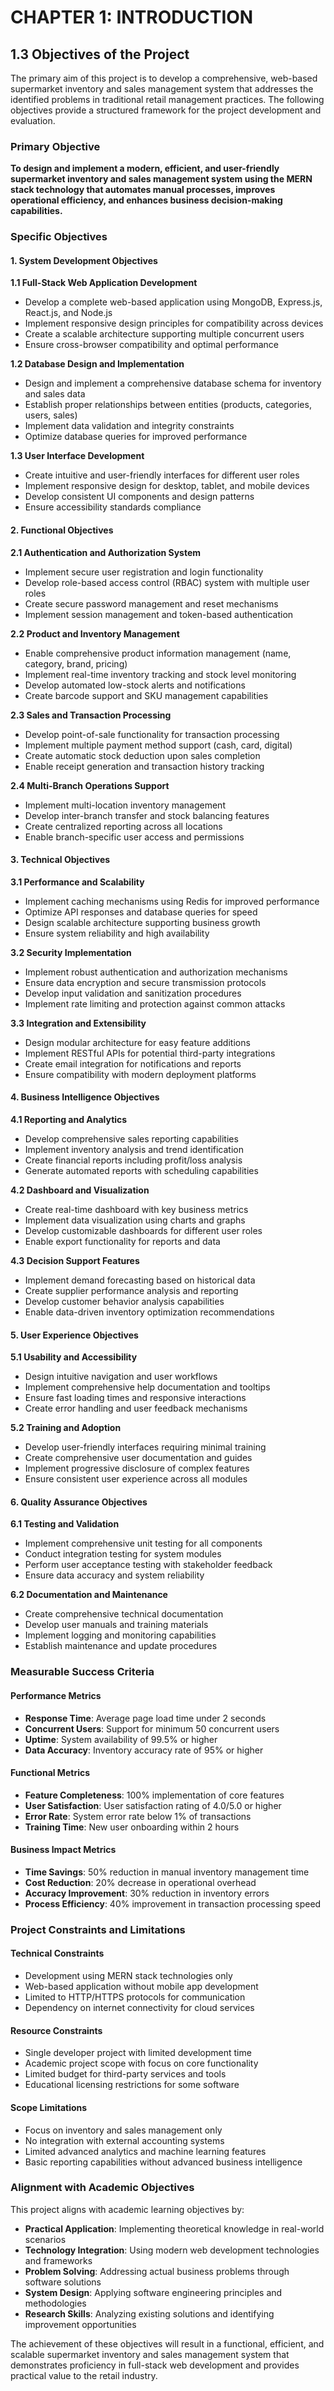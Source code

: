 # CHAPTER 1: INTRODUCTION

## 1.3 Objectives of the Project

The primary aim of this project is to develop a comprehensive, web-based supermarket inventory and sales management system that addresses the identified problems in traditional retail management practices. The following objectives provide a structured framework for the project development and evaluation.

### Primary Objective

**To design and implement a modern, efficient, and user-friendly supermarket inventory and sales management system using the MERN stack technology that automates manual processes, improves operational efficiency, and enhances business decision-making capabilities.**

### Specific Objectives

#### 1. System Development Objectives

**1.1 Full-Stack Web Application Development**
- Develop a complete web-based application using MongoDB, Express.js, React.js, and Node.js
- Implement responsive design principles for compatibility across devices
- Create a scalable architecture supporting multiple concurrent users
- Ensure cross-browser compatibility and optimal performance

**1.2 Database Design and Implementation**
- Design and implement a comprehensive database schema for inventory and sales data
- Establish proper relationships between entities (products, categories, users, sales)
- Implement data validation and integrity constraints
- Optimize database queries for improved performance

**1.3 User Interface Development**
- Create intuitive and user-friendly interfaces for different user roles
- Implement responsive design for desktop, tablet, and mobile devices
- Develop consistent UI components and design patterns
- Ensure accessibility standards compliance

#### 2. Functional Objectives

**2.1 Authentication and Authorization System**
- Implement secure user registration and login functionality
- Develop role-based access control (RBAC) system with multiple user roles
- Create secure password management and reset mechanisms
- Implement session management and token-based authentication

**2.2 Product and Inventory Management**
- Enable comprehensive product information management (name, category, brand, pricing)
- Implement real-time inventory tracking and stock level monitoring
- Develop automated low-stock alerts and notifications
- Create barcode support and SKU management capabilities

**2.3 Sales and Transaction Processing**
- Develop point-of-sale functionality for transaction processing
- Implement multiple payment method support (cash, card, digital)
- Create automatic stock deduction upon sales completion
- Enable receipt generation and transaction history tracking

**2.4 Multi-Branch Operations Support**
- Implement multi-location inventory management
- Develop inter-branch transfer and stock balancing features
- Create centralized reporting across all locations
- Enable branch-specific user access and permissions

#### 3. Technical Objectives

**3.1 Performance and Scalability**
- Implement caching mechanisms using Redis for improved performance
- Optimize API responses and database queries for speed
- Design scalable architecture supporting business growth
- Ensure system reliability and high availability

**3.2 Security Implementation**
- Implement robust authentication and authorization mechanisms
- Ensure data encryption and secure transmission protocols
- Develop input validation and sanitization procedures
- Implement rate limiting and protection against common attacks

**3.3 Integration and Extensibility**
- Design modular architecture for easy feature additions
- Implement RESTful APIs for potential third-party integrations
- Create email integration for notifications and reports
- Ensure compatibility with modern deployment platforms

#### 4. Business Intelligence Objectives

**4.1 Reporting and Analytics**
- Develop comprehensive sales reporting capabilities
- Implement inventory analysis and trend identification
- Create financial reports including profit/loss analysis
- Generate automated reports with scheduling capabilities

**4.2 Dashboard and Visualization**
- Create real-time dashboard with key business metrics
- Implement data visualization using charts and graphs
- Develop customizable dashboards for different user roles
- Enable export functionality for reports and data

**4.3 Decision Support Features**
- Implement demand forecasting based on historical data
- Create supplier performance analysis and reporting
- Develop customer behavior analysis capabilities
- Enable data-driven inventory optimization recommendations

#### 5. User Experience Objectives

**5.1 Usability and Accessibility**
- Design intuitive navigation and user workflows
- Implement comprehensive help documentation and tooltips
- Ensure fast loading times and responsive interactions
- Create error handling and user feedback mechanisms

**5.2 Training and Adoption**
- Develop user-friendly interfaces requiring minimal training
- Create comprehensive user documentation and guides
- Implement progressive disclosure of complex features
- Ensure consistent user experience across all modules

#### 6. Quality Assurance Objectives

**6.1 Testing and Validation**
- Implement comprehensive unit testing for all components
- Conduct integration testing for system modules
- Perform user acceptance testing with stakeholder feedback
- Ensure data accuracy and system reliability

**6.2 Documentation and Maintenance**
- Create comprehensive technical documentation
- Develop user manuals and training materials
- Implement logging and monitoring capabilities
- Establish maintenance and update procedures

### Measurable Success Criteria

#### Performance Metrics
- **Response Time**: Average page load time under 2 seconds
- **Concurrent Users**: Support for minimum 50 concurrent users
- **Uptime**: System availability of 99.5% or higher
- **Data Accuracy**: Inventory accuracy rate of 95% or higher

#### Functional Metrics
- **Feature Completeness**: 100% implementation of core features
- **User Satisfaction**: User satisfaction rating of 4.0/5.0 or higher
- **Error Rate**: System error rate below 1% of transactions
- **Training Time**: New user onboarding within 2 hours

#### Business Impact Metrics
- **Time Savings**: 50% reduction in manual inventory management time
- **Cost Reduction**: 20% decrease in operational overhead
- **Accuracy Improvement**: 30% reduction in inventory errors
- **Process Efficiency**: 40% improvement in transaction processing speed

### Project Constraints and Limitations

#### Technical Constraints
- Development using MERN stack technologies only
- Web-based application without mobile app development
- Limited to HTTP/HTTPS protocols for communication
- Dependency on internet connectivity for cloud services

#### Resource Constraints
- Single developer project with limited development time
- Academic project scope with focus on core functionality
- Limited budget for third-party services and tools
- Educational licensing restrictions for some software

#### Scope Limitations
- Focus on inventory and sales management only
- No integration with external accounting systems
- Limited advanced analytics and machine learning features
- Basic reporting capabilities without advanced business intelligence

### Alignment with Academic Objectives

This project aligns with academic learning objectives by:
- **Practical Application**: Implementing theoretical knowledge in real-world scenarios
- **Technology Integration**: Using modern web development technologies and frameworks
- **Problem Solving**: Addressing actual business problems through software solutions
- **System Design**: Applying software engineering principles and methodologies
- **Research Skills**: Analyzing existing solutions and identifying improvement opportunities

The achievement of these objectives will result in a functional, efficient, and scalable supermarket inventory and sales management system that demonstrates proficiency in full-stack web development and provides practical value to the retail industry.